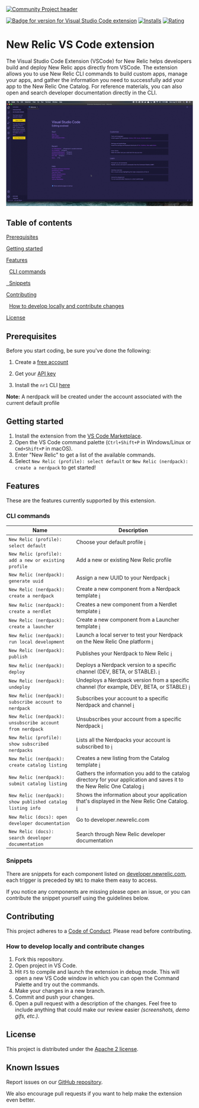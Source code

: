 [![Community Project header](https://github.com/newrelic/opensource-website/raw/master/src/images/categories/Community_Project.png)](https://opensource.newrelic.com/oss-category/#community-project)

[![Badge for version for Visual Studio Code extension](https://vsmarketplacebadge.apphb.com/version-short/new-relic.nr1.svg?color=blue&style=?style=for-the-badge&logo=visual-studio-code)](https://marketplace.visualstudio.com/items?itemName=new-relic.nr1)
[![Installs](https://vsmarketplacebadge.apphb.com/installs-short/new-relic.nr1.svg?color=blue&style=flat-square)](https://marketplace.visualstudio.com/items?itemName=new-relic.nr1)
[![Rating](https://vsmarketplacebadge.apphb.com/rating-short/new-relic.nr1.svg?color=blue&style=flat-square)](https://marketplace.visualstudio.com/items?itemName=new-relic.nr1)

# New Relic VS Code extension

The Visual Studio Code Extension (VSCode) for New Relic helps developers build and deploy New Relic apps directly from VSCode. The extension allows you to use New Relic CLI commands to build custom apps, manage your apps, and gather the information you need to successfully add your app to the New Relic One Catalog. For reference materials, you can also open and search developer documentation directly in the CLI.

![VS Code using NR1 extension](https://github.com/newrelic/nr1-vscode-extension/raw/main/assets/nr1-vscode-ext-demo.gif)

## Table of contents

[Prerequisites](#Prerequisites)

[Getting started](#Getting-started)

[Features](#Features)

&nbsp;&nbsp;[CLI commands](#Cli-commands)

[&nbsp;&nbsp;Snippets](#Snippets)

[Contributing](#Contributing)

&nbsp;&nbsp;[How to develop locally and contribute changes](#How-to-develop-locally-and-contribute-changes)

[License](#License)

## Prerequisites

Before you start coding, be sure you've done the following:

1. Create a [free account](https://newrelic.com/signup)

2. Get your [API key](https://one.newrelic.com/launcher/developer-center.launcher)

3. Install the `nr1` CLI [here](https://one.newrelic.com/launcher/developer-center.launcher)

**Note:** A nerdpack will be created under the account associated with the current default profile

## Getting started

1. Install the extension from the [VS Code Marketplace](https://marketplace.visualstudio.com/items?itemName=new-relic.nr1).
2. Open the VS Code command palette (`Ctrl+Shift+P` in Windows/Linux or `Cmd+Shift+P` in macOS).
3. Enter "New Relic" to get a list of the available commands.
4. Select `New Relic (profile): select default` or `New Relic (nerdpack): create a nerdpack` to get started!

## Features

These are the features currently supported by this extension.

### CLI commands

| Name                                                        | Description                                                                                                                                                                                             |
| ----------------------------------------------------------- | ------------------------------------------------------------------------------------------------------------------------------------------------------------------------------------------------------- |
| `New Relic (profile): select default`                       | Choose your default profile [ℹ️](https://developer.newrelic.com/explore-docs/nr1-common#nr1-profiles)                                                                                                   |
| `New Relic (profile): add a new or existing profile`        | Add a new or existing New Relic profile                                                                                                                                                                 |
| `New Relic (nerdpack): generate uuid`                       | Assign a new UUID to your Nerdpack [ℹ️](https://developer.newrelic.com/explore-docs/nr1-nerdpack#nr1-nerdpackuuid)                                                                                      |
| `New Relic (nerdpack): create a nerdpack`                   | Create a new component from a Nerdpack template [ℹ️](https://developer.newrelic.com/explore-docs/nr1-common#nr1-create)                                                                                 |
| `New Relic (nerdpack): create a nerdlet`                    | Creates a new component from a Nerdlet template [ℹ️](https://developer.newrelic.com/explore-docs/nr1-common#nr1-create)                                                                                 |
| `New Relic (nerdpack): create a launcher`                   | Create a new component from a Launcher template [ℹ️](https://developer.newrelic.com/explore-docs/nr1-common#nr1-create)                                                                                 |
| `New Relic (nerdpack): run local development`               | Launch a local server to test your Nerdpack on the New Relic One platform [ℹ️](https://developer.newrelic.com/explore-docs/nr1-nerdpack#nr1-nerdpackserve)                                              |
| `New Relic (nerdpack): publish`                             | Publishes your Nerdpack to New Relic [ℹ️](https://developer.newrelic.com/explore-docs/nr1-nerdpack#nr1-nerdpackpublish)                                                                                 |
| `New Relic (nerdpack): deploy`                              | Deploys a Nerdpack version to a specific channel (DEV, BETA, or STABLE). [ℹ️](https://developer.newrelic.com/explore-docs/nr1-nerdpack#nr1-nerdpackdeploy)                                              |
| `New Relic (nerdpack): undeploy`                            | Undeploys a Nerdpack version from a specific channel (for example, DEV, BETA, or STABLE) [ℹ️](https://developer.newrelic.com/explore-docs/nr1-nerdpack#nr1-nerdpackundeploy)                            |
| `New Relic (nerdpack): subscribe account to nerdpack`       | Subscribes your account to a specific Nerdpack and channel [ℹ️](https://developer.newrelic.com/explore-docs/nr1-subscription#nr1-subscriptionset)                                                       |
| `New Relic (nerdpack): unsubscribe account from nerdpack`   | Unsubscribes your account from a specific Nerdpack [ℹ️](https://developer.newrelic.com/explore-docs/nr1-subscription#nr1-subscriptionunset)                                                             |
| `New Relic (profile): show subscribed nerdpacks`            | Lists all the Nerdpacks your account is subscribed to [ℹ️](https://developer.newrelic.com/explore-docs/nr1-subscription#nr1-subscriptionlist)                                                           |
| `New Relic (nerdpack): create catalog listing`              | Creates a new listing from the Catalog template [ℹ️](https://developer.newrelic.com/explore-docs/nr1-common#nr1-create)                                                                                 |
| `New Relic (nerdpack): submit catalog listing`              | Gathers the information you add to the catalog directory for your application and saves it to the New Relic One Catalog [ℹ️](https://developer.newrelic.com/explore-docs/nr1-catalog#nr1-catalogsubmit) |
| `New Relic (nerdpack): show published catalog listing info` | Shows the information about your application that's displayed in the New Relic One Catalog. [ℹ️](https://developer.newrelic.com/explore-docs/nr1-catalog#nr1-cataloginfo)                               |
| `New Relic (docs): open developer documentation`            | Go to developer.newrelic.com                                                                                                                                                                            |
| `New Relic (docs): search developer documentation`          | Search through New Relic developer documentation                                                                                                                                                        |

### Snippets

There are snippets for each component listed on [developer.newrelic.com](https://developer.newrelic.com/explore-docs/intro-to-sdk/), each trigger is preceded by `NR1` to make them easy to access.

If you notice any components are missing please open an issue, or you can contribute the snippet yourself using the guidelines below.

## Contributing

This project adheres to a [Code of Conduct](CODE_OF_CONDUCT.md). Please read before contributing.

### How to develop locally and contribute changes

1. Fork this repository.
2. Open project in VS Code.
3. Hit `F5` to compile and launch the extension in debug mode. This will open a new VS Code window in which you can open the Command Palette and try out the commands.
4. Make your changes in a new branch.
5. Commit and push your changes.
6. Open a pull request with a description of the changes. Feel free to include anything that could make our review easier _(screenshots, demo gifs, etc.)._

## License

This project is distributed under the [Apache 2 license](LICENSE).

## Known Issues

Report issues on our [GitHub repository](https://github.com/newrelic/nr1-vscode-extension/issues).

We also encourage pull requests if you want to help make the extension even better.
